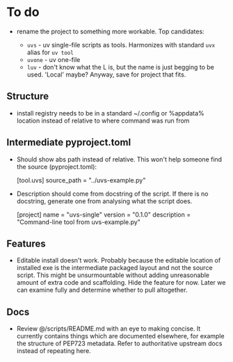 # To do

- rename the project to something more workable. Top candidates:
  
  - `uvs` - uv single-file scripts as tools. Harmonizes with standard `uvx` alias for `uv tool`
  - `uvone` - uv one-file
  - `luv` - don't know what the L is, but the name is just begging to be used. 'Local' maybe? Anyway, save for project that fits.

## Structure

- install registry needs to be in a standard ~/.config or %appdata% location instead of relative to where command was run from


## Intermediate pyproject.toml

- Should show abs path instead of relative. This won't help someone find the source (pyproject.toml):

    [tool.uvs]
    source_path = "../uvs-example.py"

- Description should come from docstring of the script. If there is no docstring, generate one from analysing what the script does.
 
    [project]
    name = "uvs-single"
    version = "0.1.0"
    description = "Command-line tool from uvs-example.py"

## Features

- Editable install doesn't work. Probably because the editable location of installed exe is the intermediate packaged layout and not the source script. This might be unsurmountable without adding unreasonable amount of extra code and scaffolding. Hide the feature for now. Later we can examine fully and determine whether to pull altogether.

## Docs

- Review @/scripts/README.md with an eye to making concise. It currently contains things which are documented elsewhere, for example the structure of PEP723 metadata. Refer to authoritative upstream docs instead of repeating here.
